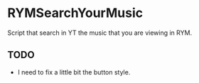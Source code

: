 # RYMSearchYourMusic

Script that search in YT the music that you are viewing in RYM.

## TODO

 * I need to fix a little bit the button style.
